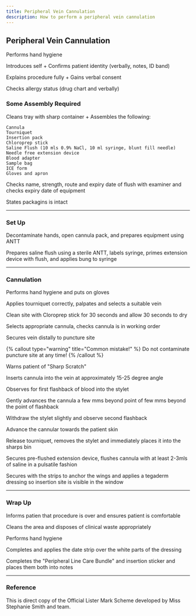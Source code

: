 ```yaml
---
title: Peripheral Vein Cannulation
description: How to perform a peripheral vein cannulation
---
```


## Peripheral Vein Cannulation

Performs hand hygiene

Introduces self + Confirms patient identity (verbally, notes, ID band)

Explains procedure fully + Gains verbal consent

Checks allergy status (drug chart and verbally)

### Some Assembly Required

Cleans tray with sharp container + Assembles the following:

```
Cannula
Tourniquet
Insertion pack
Chloroprep stick
Saline Flush (10 mls 0.9% NaCl, 10 ml syringe, blunt fill needle)
Needle free extension device
Blood adapter
Sample bag
ICE form
Gloves and apron
```

Checks name, strength, route and expiry date of flush with examiner and checks expiry date of equipment

States packagins is intact

---

### Set Up

Decontaminate hands, open cannula pack, and prepares equipment using ANTT

Prepares saline flush using a sterile ANTT, labels syringe, primes extension device with flush, and applies bung to syringe

---

### Cannulation

Performs hand hygiene and puts on gloves

Applies tourniquet correctly, palpates and selects a suitable vein

Clean site with Cloroprep stick for 30 seconds and allow 30 seconds to dry

Selects appropriate cannula, checks cannula is in working order

Secures vein distally to puncture site

{% callout type="warning" title="Common mistake!" %}
Do not contaminate puncture site at any time!
{% /callout %}

Warns patient of "Sharp Scratch"

Inserts cannula into the vein at approximately 15-25 degree angle

Observes for first flashback of blood into the stylet

Gently advances the cannula a few mms beyond point of few mms beyond the point of flashback

Withdraw the stylet slightly and observe second flashback

Advance the cannular towards the patient skin

Release tourniquet, removes the stylet and immediately places it into the sharps bin

Secures pre-flushed extension device, flushes cannula with at least 2-3mls of saline in a pulsatile fashion

Secures with the strips to anchor the wings and applies a tegaderm dressing so insertion site is visible in the window

---

### Wrap Up

Informs patien that procedure is over and ensures patient is comfortable

Cleans the area and disposes of clinical waste appropriately

Performs hand hygiene

Completes and applies the date strip over the white parts of the dressing

Completes the "Peripheral Line Care Bundle" and insertion sticker and places them both into notes

---

### Reference

This is direct copy of the Official Lister Mark Scheme developed by Miss Stephanie Smith and team. 
